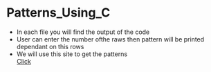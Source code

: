 # Patterns_Using_C
- In each file you will find the output of the code<br>
- User can enter the number ofthe raws then pattern will be printed dependant on this rows<br>
- We will use this site to get the patterns<br>
<a href="https://www.faceprep.in/c/pattern-programs-in-c/"><bold>Click
